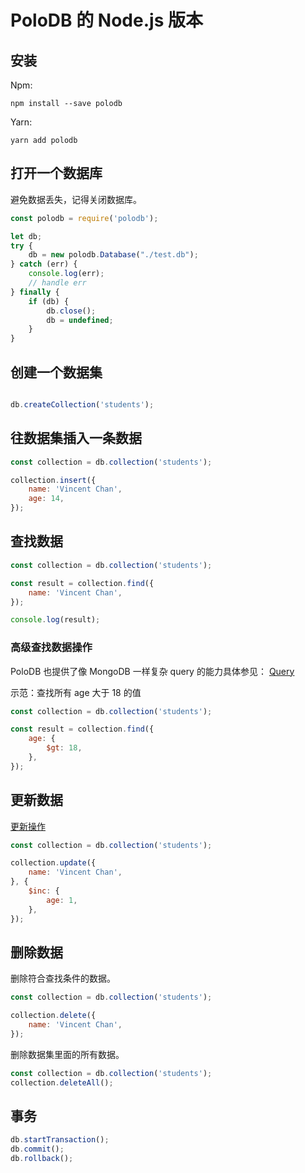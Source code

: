 
# PoloDB 的 Node.js 版本

## 安装

Npm:

```
npm install --save polodb
```

Yarn:

```
yarn add polodb
```

## 打开一个数据库

避免数据丢失，记得关闭数据库。

```javascript
const polodb = require('polodb');

let db;
try {
    db = new polodb.Database("./test.db");
} catch (err) {
    console.log(err);
    // handle err
} finally {
    if (db) {
        db.close();
        db = undefined;
    }
}

```

## 创建一个数据集


```javascript

db.createCollection('students');

```

## 往数据集插入一条数据


```javascript
const collection = db.collection('students');

collection.insert({
    name: 'Vincent Chan',
    age: 14,
});

```

## 查找数据

```javascript
const collection = db.collection('students');

const result = collection.find({
    name: 'Vincent Chan',
});

console.log(result);
```

### 高级查找数据操作

PoloDB 也提供了像 MongoDB 一样复杂 query 的能力具体参见：
[Query](../Query.md)

示范：查找所有 age 大于 18 的值
```javascript
const collection = db.collection('students');

const result = collection.find({
    age: {
        $gt: 18,
    },
});

```

## 更新数据

[更新操作](../Update.md)

```javascript
const collection = db.collection('students');

collection.update({
    name: 'Vincent Chan',
}, {
    $inc: {
        age: 1,
    },
});
```

## 删除数据

删除符合查找条件的数据。

```javascript
const collection = db.collection('students');

collection.delete({
    name: 'Vincent Chan',
});

```

删除数据集里面的所有数据。

```javascript
const collection = db.collection('students');
collection.deleteAll();

```

## 事务

```javascript
db.startTransaction();
db.commit();
db.rollback();
```
